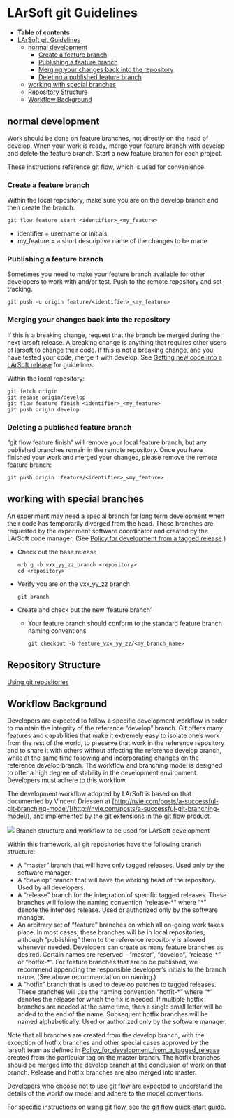 LArSoft git Guidelines
==================================================

-   **Table of contents**
-   [LArSoft git Guidelines](#LArSoft-git-Guidelines)
    -   [normal development](#normal-development)
        -   [Create a feature branch](#Create-a-feature-branch)
        -   [Publishing a feature branch](#Publishing-a-feature-branch)
        -   [Merging your changes back into the repository](#Merging-your-changes-back-into-the-repository)
        -   [Deleting a published feature branch](#Deleting-a-published-feature-branch)
    -   [working with special branches](#working-with-special-branches)
    -   [Repository Structure](#Repository-Structure)
    -   [Workflow Background](#Workflow-Background)

normal development
------------------------------------------

Work should be done on feature branches, not directly on the head of develop.
When your work is ready, merge your feature branch with develop and delete the feature branch.
Start a new feature branch for each project.

These instructions reference git flow, which is used for convenience.

### Create a feature branch

Within the local repository, make sure you are on the develop branch and then create the branch:

    git flow feature start <identifier>_<my_feature>

-   identifier = username or initials
-   my_feature = a short descriptive name of the changes to be made

### Publishing a feature branch

Sometimes you need to make your feature branch available for other developers to work with and/or test.
Push to the remote repository and set tracking.

    git push -u origin feature/<identifier>_<my_feature>

### Merging your changes back into the repository

If this is a breaking change, request that the branch be merged during the next larsoft release.
A breaking change is anything that requires other users of larsoft to change their code.
If this is not a breaking change, and you have tested your code, merge it with develop.
See [Getting new code into a LArSoft release](Getting_new_code_into_a_LArSoft_release) for guidelines.

Within the local repository:

    git fetch origin
    git rebase origin/develop
    git flow feature finish <identifier>_<my_feature>
    git push origin develop

### Deleting a published feature branch

“git flow feature finish” will remove your local feature branch, but any published branches remain in the remote repository.
Once you have finished your work and merged your changes, please remove the remote feature branch:

    git push origin :feature/<identifier>_<my_feature>

working with special branches
----------------------------------------------------------------

An experiment may need a special branch for long term development when their code has temporarily diverged from the head. These branches are requested by the experiment software coordinator and created by the LArSoft code manager.
(See [Policy for development from a tagged release](Policy_for_development_from_a_tagged_release).)

-   Check out the base release

        mrb g -b vxx_yy_zz_branch <repository>
        cd <repository>

-   Verify you are on the vxx_yy_zz branch

        git branch

-   Create and check out the new ‘feature branch’
    -   Your feature branch should conform to the standard feature branch naming conventions

            git checkout -b feature_vxx_yy_zz/<my_branch_name>

Repository Structure
----------------------------------------------

[Using git repositories](Using_git_repositories)

Workflow Background
--------------------------------------------

Developers are expected to follow a specific development workflow in order to maintain the integrity of the reference “develop” branch. Git offers many features and capabilities that make it extremely easy to isolate one’s work from the rest of the world, to preserve that work in the reference repository and to share it with others without affecting the reference develop branch, while at the same time following and incorporating changes on the reference develop branch. The workflow and branching model is designed to offer a high degree of stability in the development environment. Developers must adhere to this workflow.

The development workflow adopted by LArSoft is based on that documented by Vincent Driessen at [http://nvie.com/posts/a-successful-git-branching-model/](http://nvie.com/posts/a-successful-git-branching-model/), and implemented by the git extensions in the [git flow](http://github.com/nvie/gitflow) product.

![](/redmine/attachments/download/33550/Git-branching-model.png)
Branch structure and workflow to be used for LArSoft development

Within this framework, all git repositories have the following branch structure:

-   A “master” branch that will have only tagged releases. Used only by the software manager.
-   A “develop” branch that will have the working head of the repository. Used by all developers.
-   A “release” branch for the integration of specific tagged releases. These branches will follow the naming convention “release-\*” where “\*” denote the intended release. Used or authorized only by the software manager.
-   An arbitrary set of “feature” branches on which all on-going work takes place. In most cases, these branches will be in local repositories, although “publishing” them to the reference repository is allowed whenever needed. Developers can create as many feature branches as desired. Certain names are reserved – “master”, “develop”, “release-\*” or “hotfix-\*”. For feature branches that are to be published, we recommend appending the responsible developer’s initials to the branch name. (See above recommendation on naming.)
-   A “hotfix” branch that is used to develop patches to tagged releases. These branches will use the naming convention “hotfit-\*” where “\*” denotes the release for which the fix is needed. If multiple hotfix branches are needed at the same time, then a single small letter will be added to the end of the name. Subsequent hotfix branches will be named alphabetically. Used or authorized only by the software manager.

Note that all branches are created from the develop branch, with the exception of hotfix branches and other special cases approved by the larsoft team as defined in [Policy_for_development_from_a_tagged_release](Policy_for_development_from_a_tagged_release) created from the particular tag on the master branch. The hotfix branches should be merged into the develop branch at the conclusion of work on that branch. Release and hotfix branches are also merged into master.

Developers who choose not to use git flow are expected to understand the details of the workflow model and adhere to the model conventions.

For specific instructions on using git flow, see the [git flow quick-start guide](https://cdcvs.fnal.gov/redmine/projects/cet-is-public/wiki/Git_flow_quick_start).
